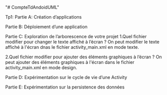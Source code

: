 "# CompteTdAndoidUML" 

Tp1:
Partie A: Création d’applications

Partie B: Déploiement d’une application

Partie C: Exploration de l’arborescence de votre projet
1.Quel fichier modifier pour changer le texte affiché à l’écran ?
On peut modifier le texte affiché à l'écran dnas le fichier activity_main.xml en mode texte.

2.Quel fichier modifier pour ajouter des éléments graphiques à l’écran ?
On peut ajouter des éléments graphiques à l'écran dans le fichier activity_main.xml en mode design.

Partie D: Expérimentation sur le cycle de vie d’une Activity

Partie E: Expérimentation sur la persistence des données

